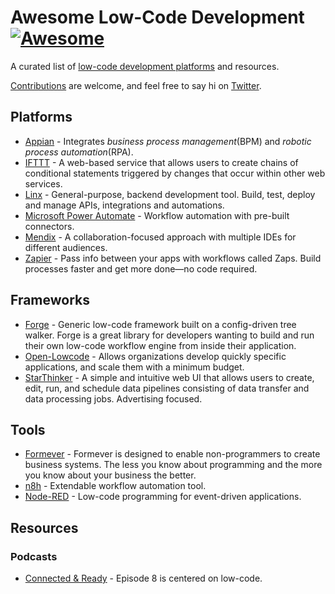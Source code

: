 # Awesome Low-Code Development [![Awesome](https://awesome.re/badge.svg)](https://awesome.re)

A curated list of [low-code development platforms](https://en.wikipedia.org/wiki/Low-code_development_platform) and resources.

[Contributions](contributing.md) are welcome, and feel free to say hi on [Twitter](http://www.twitter.com/wtravisjones).

## Platforms

- [Appian](https://www.appian.com/platform/) - Integrates _business process management_(BPM) and _robotic process automation_(RPA).
- [IFTTT](https://ifttt.com/home) - A web-based service that allows users to create chains of conditional statements triggered by changes that occur within other web services.
- [Linx](https://flinx.softwre) - General-purpose, backend development tool. Build, test, deploy and manage APIs, integrations and automations.
- [Microsoft Power Automate](https://flow.microsoft.com/en-us/) - Workflow automation with pre-built connectors.
- [Mendix](https://www.mendix.com/platform/) - A collaboration-focused approach with multiple IDEs for different audiences.
- [Zapier](https://zapier.com/) - Pass info between your apps with workflows called Zaps. Build processes faster and get more done—no code required.

## Frameworks

- [Forge](https://github.com/microsoft/Forge) - Generic low-code framework built on a config-driven tree walker. Forge is a great library for developers wanting to build and run their own low-code workflow engine from inside their application.
- [Open-Lowcode](https://github.com/openlowcode/Open-Lowcode) - Allows organizations develop quickly specific applications, and scale them with a minimum budget.
- [StarThinker](https://github.com/google/starthinker) -  A simple and intuitive web UI that allows users to create, edit, run, and schedule data pipelines consisting of data transfer and data processing jobs. Advertising focused.

## Tools

- [Formever](https://formever.org/) - Formever is designed to enable non-programmers to create business systems. The less you know about programming and the more you know about your business the better.
- [n8h](https://github.com/n8n-io/n8n) - Extendable workflow automation tool.
- [Node-RED](https://github.com/node-red/node-red) - Low-code programming for event-driven applications.

## Resources

### Podcasts

- [Connected & Ready](https://connectedandready.com/episodes/adopting-low-code-technology-with-russ-felker-trdDVE_7) - Episode 8 is centered on low-code.
